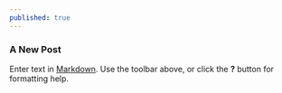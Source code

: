 ```yaml
---
published: true
---
```


### A New Post

Enter text in [Markdown](http://daringfireball.net/projects/markdown/). Use the toolbar above, or click the **?** button for formatting help.